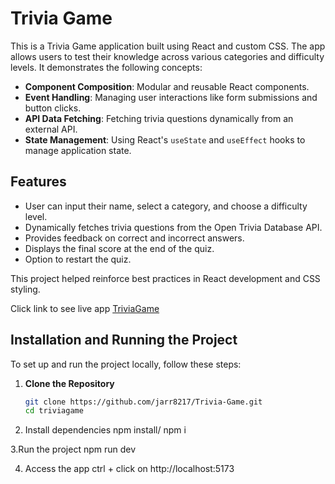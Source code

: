 # Trivia Game

This is a Trivia Game application built using React and custom CSS. The app allows users to test their knowledge across various categories and difficulty levels. It demonstrates the following concepts:

- **Component Composition**: Modular and reusable React components.
- **Event Handling**: Managing user interactions like form submissions and button clicks.
- **API Data Fetching**: Fetching trivia questions dynamically from an external API.
- **State Management**: Using React's `useState` and `useEffect` hooks to manage application state.

## Features

- User can input their name, select a category, and choose a difficulty level.
- Dynamically fetches trivia questions from the Open Trivia Database API.
- Provides feedback on correct and incorrect answers.
- Displays the final score at the end of the quiz.
- Option to restart the quiz.

This project helped reinforce best practices in React development and CSS styling.

Click link to see live app [TriviaGame](https://jarrtrivia.netlify.app)


## Installation and Running the Project

To set up and run the project locally, follow these steps:

1. **Clone the Repository**
   ```bash
   git clone https://github.com/jarr8217/Trivia-Game.git
   cd triviagame

2. Install dependencies
   npm install/ npm i

 3.Run the project 
  npm run dev

4. Access the app
   ctrl + click on http://localhost:5173

